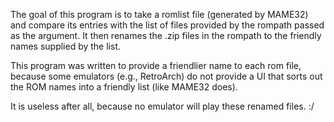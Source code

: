 The goal of this program is to take a romlist file (generated by MAME32) and compare
its entries with the list of files provided by the rompath passed as the argument.
It then renames the .zip files in the rompath to the friendly names supplied by the list.

This program was written to provide a friendlier name to each rom file, because some
emulators (e.g., RetroArch) do not provide a UI that sorts out the ROM names into a
friendly list (like MAME32 does).

It is useless after all, because no emulator will play these renamed files.  :/